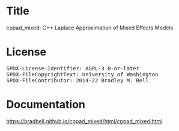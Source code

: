 # Title
cppad\_mixed: C++ Laplace Approximation of Mixed Effects Models

# License
<pre>
SPDX-License-Identifier: AGPL-3.0-or-later
SPDX-FileCopyrightText: University of Washington <https://www.washington.edu>
SPDX-FileContributor: 2014-22 Bradley M. Bell
</pre>

# Documentation
https://bradbell.github.io/cppad_mixed/html/cppad_mixed.html
